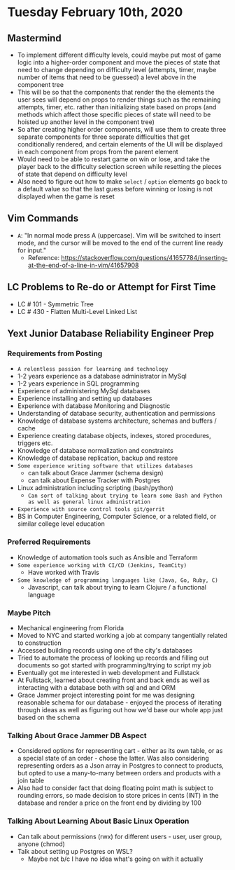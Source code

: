 # Tuesday February 10th, 2020

## Mastermind

- To implement different difficulty levels, could maybe put most of game logic into a higher-order component and move the pieces of state that need to change depending on difficulty level (attempts, timer, maybe number of items that need to be guessed) a level above in the component tree
- This will be so that the components that render the the elements the user sees will depend on props to render things such as the remaining attempts, timer, etc. rather than initializing state based on props (and methods which affect those specific pieces of state will need to be hoisted up another level in the component tree)
- So after creating higher order components, will use them to create three separate components for three separate difficulties that get conditionally rendered, and certain elements of the UI will be displayed in each component from props from the parent element
- Would need to be able to restart game on win or lose, and take the player back to the difficulty selection screen while resetting the pieces of state that depend on difficulty level
- Also need to figure out how to make `select` / `option` elements go back to a default value so that the last guess before winning or losing is not displayed when the game is reset

## Vim Commands

- `A`: "In normal mode press A (uppercase). Vim will be switched to insert mode, and the cursor will be moved to the end of the current line ready for input."
  - Reference: https://stackoverflow.com/questions/41657784/inserting-at-the-end-of-a-line-in-vim/41657908

## LC Problems to Re-do or Attempt for First Time

- LC # 101 - Symmetric Tree
- LC # 430 - Flatten Multi-Level Linked List

## Yext Junior Database Reliability Engineer Prep

### Requirements from Posting

- `A relentless passion for learning and technology`
- 1-2 years experience as a database administrator in MySql
- 1-2 years experience in SQL programming
- Experience of administering MySql databases
- Experience installing and setting up databases
- Experience with database Monitoring and Diagnostic
- Understanding of database security, authentication and permissions
- Knowledge of database systems architecture, schemas and buffers / cache
- Experience creating database objects, indexes, stored procedures, triggers etc.
- Knowledge of database normalization and constraints
- Knowledge of database replication, backup and restore
- `Some experience writing software that utilizes databases`
  - can talk about Grace Jammer (schema design)
  - can talk about Expense Tracker with Postgres
- Linux administration including scripting (bash/python)
  - `Can sort of talking about trying to learn some Bash and Python as well as general linux administration`
- `Experience with source control tools git/gerrit`
- BS in Computer Engineering, Computer Science, or a related field, or similar college level education

### Preferred Requirements

- Knowledge of automation tools such as Ansible and Terraform
- `Some experience working with CI/CD (Jenkins, TeamCity)`
  - Have worked with Travis
- `Some knowledge of programming languages like (Java, Go, Ruby, C)`
  - Javascript, can talk about trying to learn Clojure / a functional language

### Maybe Pitch

- Mechanical engineering from Florida
- Moved to NYC and started working a job at company tangentially related to construction
- Accessed building records using one of the city's databases
- Tried to automate the process of looking up records and filling out documents so got started with programming/trying to script my job
- Eventually got me interested in web development and Fullstack
- At Fullstack, learned about creating front and back ends as well as interacting with a database both with sql and and ORM
- Grace Jammer project interesting point for me was designing reasonable schema for our database - enjoyed the process of iterating through ideas as well as figuring out how we'd base our whole app just based on the schema

### Talking About Grace Jammer DB Aspect

- Considered options for representing cart - either as its own table, or as a special state of an order - chose the latter. Was also considering representing orders as a Json array in Postgres to connect to products, but opted to use a many-to-many between orders and products with a join table
- Also had to consider fact that doing floating point math is subject to rounding errors, so made decision to store prices in cents (INT) in the database and render a price on the front end by dividing by 100

### Talking About Learning About Basic Linux Operation

- Can talk about permissions (rwx) for different users - user, user group, anyone (chmod)
- Talk about setting up Postgres on WSL?
  - Maybe not b/c I have no idea what's going on with it actually
